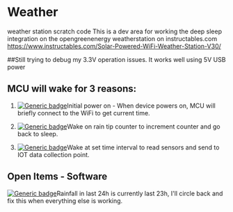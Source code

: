 # Weather
weather station scratch code
This is a dev area for working the deep sleep integration on the opengreenenergy weatherstation on instructables.com
https://www.instructables.com/Solar-Powered-WiFi-Weather-Station-V30/

##Still trying to debug my 3.3V operation issues. It works well using 5V USB power



## MCU will wake for 3 reasons:

1. [![Generic badge](https://img.shields.io/badge/BOOT-OK-blue.svg)](https://shields.io/)Initial power on - When device powers on, MCU will briefly connect to the WiFi to get current time.

2. [![Generic badge](https://img.shields.io/badge/WAKE-EXT0-blue.svg)](https://shields.io/)Wake on rain tip counter to increment counter and go back to sleep.

3. [![Generic badge](https://img.shields.io/badge/WAKE-TIMER-blue.svg)](https://shields.io/)Wake at set time interval to read sensors and send to IOT data collection point.


## Open Items - Software

[![Generic badge](https://img.shields.io/badge/STATUS-OPEN-critical.svg)](https://shields.io/)Rainfall in last 24h is currently last 23h, I'll circle back and fix this when everything else is working.
